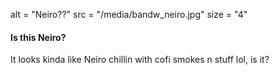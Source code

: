 alt = "Neiro??"
src = "/media/bandw_neiro.jpg"
size = "4"

#### Is this Neiro?

It looks kinda like Neiro chillin with cofi smokes n stuff lol, is it?
